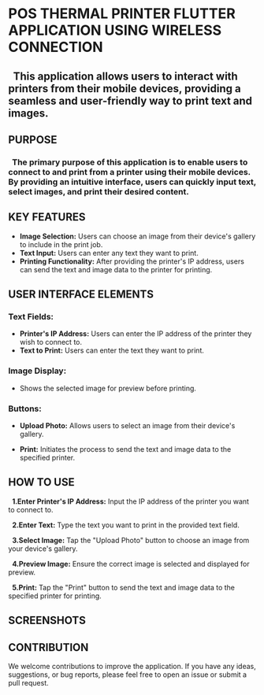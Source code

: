 # POS THERMAL PRINTER FLUTTER APPLICATION USING WIRELESS CONNECTION


 ## &nbsp;   This application allows users to interact with printers from their mobile devices, providing a seamless and user-friendly way to print text and images.

## PURPOSE
 ### &nbsp; The primary purpose of this application is to enable users to connect to and print from a printer using their mobile devices. By providing an intuitive interface, users can quickly input text, select images, and print their desired content.

## KEY FEATURES
+ **Image Selection:** Users can choose an image from their device's gallery to include in the print job.
+ **Text Input:** Users can enter any text they want to print.
+ **Printing Functionality:** After providing the printer's IP address, users can send the text and image data to the printer for printing.
  
##  USER INTERFACE ELEMENTS
###  Text Fields:
  + **Printer's IP Address:** Users can enter the IP address of the printer they wish to connect to.
  +  **Text to Print:** Users can enter the text they want to print.
### Image Display:
  + Shows the selected image for preview before printing.
### Buttons:
  + **Upload Photo:** Allows users to select an image from their device's gallery.

+ **Print:** Initiates the process to send the text and image data to the specified printer.

## HOW TO USE
&nbsp; **1.Enter Printer's IP Address:** Input the IP address of the printer you want to connect to.

&nbsp; **2.Enter Text:** Type the text you want to print in the provided text field.

&nbsp; **3.Select Image:** Tap the "Upload Photo" button to choose an image from your device's gallery.

&nbsp; **4.Preview Image:** Ensure the correct image is selected and displayed for preview.

&nbsp; **5.Print:** Tap the "Print" button to send the text and image data to the specified printer for printing.

## SCREENSHOTS


## CONTRIBUTION
We welcome contributions to improve the application. If you have any ideas, suggestions, or bug reports, please feel free to open an issue or submit a pull request.
